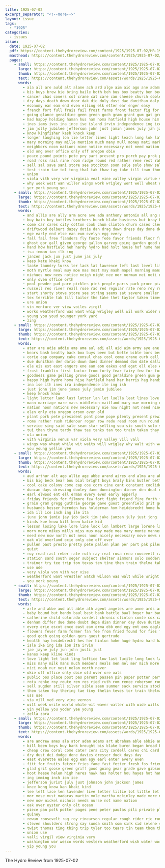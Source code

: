 ```yaml
---
title: 1925-07-02
excerpt_separator: "<!--more-->"
layout: issue
tags:
  - "1925"
categories:
  - issues
issue:
  date: 1925-07-02
  pdf: https://content.thehydroreview.com/content/1925/1925-07-02/HR-1925-07-02.pdf
  masthead: https://content.thehydroreview.com/content/1925/1925-07-02/masthead/HR-1925-07-02.jpg
  pages:
    - small: https://content.thehydroreview.com/content/1925/1925-07-02/small/HR-1925-07-02-01.jpg
      large: https://content.thehydroreview.com/content/1925/1925-07-02/large/HR-1925-07-02-01.jpg
      thumb: https://content.thehydroreview.com/content/1925/1925-07-02/thumbnails/HR-1925-07-02-01.jpg
      text: https://content.thehydroreview.com/assets/words/1925/1925-07-02/HR-1925-07-02-01.txt
      words:
        - ala all are auld alt alane ach ard alge aim aid ago ane adams aurand age addi acres amer able aul ave and ante ana american alec august ater abraham aday agen ary acre aster
        - bis buys brew bie bring baile both beh bus box beatty ben beckham born blue better but basket bok best bureau bethe bears buy bens brown big business been base bible bessie
        - cancer chas coners col crane cat care can cheese church cooler cake came carney cost cee corner chae cousin con common coven come cap carl car cach comes curb city cid christ cad core coor cold cade cant cause custer certain cash
        - dry days death down door dak die duly dust dae dunithan daly dinner day dei daring dues dell deal demand ded dot due daughter der doe
        - economy ean eam end even elling elk etter ear enger easy
        - french fort full frais fail frost farms front factor fig for fortune fine field friends faithful fast few fun froese forty fone friend faint folks forget fore fairy from
        - going glance geraldine geen green goch gram grant gum gat grove given goods goodness good goldie goel glass gee ground game
        - had happy holding haman hus ham homa hatfield high house him how held hope harry has hunt hack home hes hydro hard hands hol harris har hot healer head her hon huge
        - ines iams ives ina ince ise island irvin independence ing ice ike
        - jim jolly jubilee jefferson john just jamin james july jah jan jone jay
        - know kingfisher kash knock keep
        - longer laughing lon lie letter lines light leach long lok late lees lee louise lava lage left lease lin lights learn love like lave let last lord lena land lay leo
        - mary morning may mille mention much many mull money mati mark marriage manner major mexico moan miss mate most made mar mail marble must mean marsha morse more miller merchant music maitland mare matter
        - neighbors noon nations nine notice necessary not need nation nay night new now
        - old ong over office only off oregon obie
        - peace pound points pete pry part present pro porch pay prok providence plant plank pork patent per ping pieper peter point pull pages power paso people plan prewitt paral peoples price park pam push palas patina piano public pastor
        - road ross rail rine room ridge round red rather rene rest rake rinehart ridenour ras roger read roebuck row rome russell regular reasons render real remark run rom
        - sell sal save sani store see stockton soon sule solo show sale salesman side sunday special soler son speaker sawer said second shed saturday sample send she storm shanty scott sports story sallie service sid school stone speak shown selling still states sears sama single subject sewing state shore south sherwood seven stare snay
        - test train tae tol tong thal tak thaw tay take till town thomas tier taken tosi thing trad tow tor them trees too ted thelin thay try trip the then tardy tum than tanks tates thet
        - union
        - viola vith very ver virginia veal vine valley virgin virtue vill
        - why week west wan willer wings work wrigley went well wheat way wil with walter was walt wit wayne washington wise worl white while will want world wat war
        - yer york young you
    - small: https://content.thehydroreview.com/content/1925/1925-07-02/small/HR-1925-07-02-02.jpg
      large: https://content.thehydroreview.com/content/1925/1925-07-02/large/HR-1925-07-02-02.jpg
      thumb: https://content.thehydroreview.com/content/1925/1925-07-02/thumbnails/HR-1925-07-02-02.jpg
      text: https://content.thehydroreview.com/assets/words/1925/1925-07-02/HR-1925-07-02-02.txt
      words:
        - and allis are ally arm acre ave ada anthony antonio all ang armstrong ala ash
        - buy bain boy bottles brothers bunch blake business but bray bounds bey bob ban big body barber braid bee braly best bell better black boys blower bowls boer bros bring
        - come car cares city cotton cook chum clinton churn cases cleopatra case clara cream cruso camm course cal coin care count child can crave chick cattle
        - driftwood delbert dazey dotie dan drag down dress day done dee danger does
        - ege early end else ean eum evelyn egg every
        - fall fail free flanders fly foote fede favor friends floor frances few fine fellow finder from for farmer fancy fresh fun former flakes fath fallen fire fast fer flies
        - ghost gor gall given george gallon garvey going garden good ger grates grain glove
        - hand how hatfield heh hardy hydro had holt house hof hume honie has hart hollis howe handle her human home heal hey
        - isa inman ian ilk ing
        - janzen jack jun just june jas july
        - keep kate khaki know
        - laake laundry lurks ler lack lat lawrence left last level little light large
        - moth myrtle meal muy moe mas most may mash mapel morning mansell mach mala money much mass miss mens mary monroe milk matter man many mich mer more mound
        - niehues new nees notice neigh night nee nor norman nei noti now never noth not need
        - only oven office orth
        - pool powder pad pare pickles pink people paris pack proce piano pritts philbin public purchase parent par per pauls place pees polish por princess pair
        - russell reo river reall rose rad red regular rate reno rey rube rhinehart robinson rich romer roads rent roy
        - start shorty stove store see string seems sat severe smaller soul sale sho sallie suits street salad show sudan sou solid sister sour six saturday salmon styles san south sell small sum such special sad socks scott she shade still soap set
        - tex terrible tak till tailor the take thet taylor taken times thut then thou thing toom ton them trip thao
        - ure union
        - vin venture ver view voiles virgil
        - works weatherford was want whip wrigley well wil work wider week wave war worst will word willing water white wire welfare with why working wool while
        - young you youd younger york yard
        - zing
    - small: https://content.thehydroreview.com/content/1925/1925-07-02/small/HR-1925-07-02-03.jpg
      large: https://content.thehydroreview.com/content/1925/1925-07-02/large/HR-1925-07-02-03.jpg
      thumb: https://content.thehydroreview.com/content/1925/1925-07-02/thumbnails/HR-1925-07-02-03.jpg
      text: https://content.thehydroreview.com/assets/words/1925/1925-07-02/HR-1925-07-02-03.txt
      words:
        - ater are adie addie ams ama aul adi all aid aim army aye ane aud ather ally aman alt ake aller august acre able ave ary and ago
        - bears bash beatty back box buys been but bette bible bors berto born better bridgeport bec bor bea bound bee brown beckham bate bring bethe bus bud brother bro both bureau bone bag buy best ben business big
        - corie cap company cake consul chas cool come crane curb cell can cause cott cody chief cold cling cach custer con car cousin comes cheese church city carney common cooler cant canta clarke cari christ corner cole county cost col
        - due dunithan der dario down dues dinner demand don date dallas dain dust dia data during death duly day door denen delphia divine dow dan days
        - ele eis est east engers ene ean eon eakes end eget ell eles eash ever earl ent ener elk
        - frost franklin first factor from forty fear fairy few for fortune fore face fail fee friend forte french fine forget faint free folks fed field fale fast fort fight fair fite fone front fairbanks
        - goodness game gelling grove goods good geraldine green gum george
        - happy high hydro homa hise hatfield hand har harris hag hands has hunt hes house haye hake hart him hume healer heed hanes how her harry hare hon hard hae hope heart hoe held home hingst had hot
        - ina ise ith ines ira independence ile ing ish
        - just john jim june james july jamin jubilee
        - keep knock know
        - light letter land last latter lan let luella leat lines love lions longer lin lights louise leo leer lees left like lett luck lowing lar less long leslie lord lear
        - mann marriage mare mass middleton maitland mary mae morning miller major moth mail mapes mexico marsh mee may method most much must men miles mate many more milk mow mark mag miss
        - nation noon nations new necessary nie now night not need nine nee notice neighbors nea nat
        - olen only ota oregon orson over old
        - plant pork pete president pont pone pope plenty present prewitt pick profit pee peace points providence park perr pull piano post pam per pro push poy pert pay phi prom price people paso peoples poe porch princess phe pastor power pages pos peter paar plan public pot
        - rome rather rush ridenour roger row rede read room run round russell roberts ras red roebuck remark rail rinehart robe rei reasons regen ravine render roads rine regular ree
        - service sing said sale sean star selling sou sic south solo sach story saturday speaker side sell special show speak sad stockton still sister sao salesman state sport send seal sports save six saly ster speaks sample son sewing she sante sallie scott second sigh shore shanty seven single sermon storm sears sand season soon shown school store see states
        - tui than thyne tardy thaw tee tanks tan too train taken thay tay take then taylor telling tiny trac turn tear them the town tim tow thrall test thing try thy taki tes trees tome
        - ula union
        - vith virginia venus var viola very valley vill vall
        - wings was wheat while wit waits will wrigley why walt with wayne wan world week wil watt wise william white work went walter washington want war west way wee
        - you young yellin yee
    - small: https://content.thehydroreview.com/content/1925/1925-07-02/small/HR-1925-07-02-04.jpg
      large: https://content.thehydroreview.com/content/1925/1925-07-02/large/HR-1925-07-02-04.jpg
      thumb: https://content.thehydroreview.com/content/1925/1925-07-02/thumbnails/HR-1925-07-02-04.jpg
      text: https://content.thehydroreview.com/assets/words/1925/1925-07-02/HR-1925-07-02-04.txt
      words:
        - aud arthur alt ago allie age abbe arand aires and alma are able annie alfalfa all abe ata ane alee ake adelia ave aid
        - bis big beck bear bou bial bright boys braly bins butler better beans bor boss but barrett boy baby beach bill brother bond boyer brown brecht beek barnes best bors base ben body boxer been bert bout
        - cool cake colony come cap coe corn cine cant constant coolidge cina case came clos clinton car can city cope creek coo clemo cause cox camp cream carl cattle
        - duncan days dressing dooley dame dunnington dinner den deal daughter dada dawn davis davidson dion dress duni day dun
        - earl elwood ent ell erman every even early epperly
        - friday friends for filmore few fort fight friend fire forth free foreman fron from field ford frame filling frost folks
        - grain gram gregg guthrie george gave guest greenfield grit good german green
        - husbands hesser herndon has holderman hom heidebrecht home hatfield hill hour huston hold hinton honor henry had hydro hang hot high huge huron howard hardware house her
        - ida ill ice inch ing ile ita
        - june john jamie jay job jack jim jake janzen july just jong
        - kinds koe know kill keen katie kid
        - lesson losing lake lore line look lon lambert large lorene last life low left lok late leona long
        - morn more mikes mills miss mus may made mea mary monte manner many monday meier mer mil men maynard mandel mir mill missouri milligan much most mon morning must menary mcbride meany market
        - need new now north not ness noon nicely necessary nove news night nidiffer nie notice nen
        - oak old overland ocie only obe off over
        - pullen past presto pretty pete pallen plan per part pak piles president proper pec polish pleasure pate polter paper paxton par pay pos pile pauline palm
        - quiet
        - roy read rast reber rate ruth ray real rosa reno roosevelt rae rest rom reason rather rey road red rome
        - station sand south seger subject shelter simmons solo sodders son saran sick season sie simpson still sot scarce stock set sum service sons soon said special she seal sill sugden states sally saturday sam surprise sister sylvester stewart sales school summer stevens stella seat see store sid state suit shidler sun sunday sting salina ser
        - trainer try tee trip ton texas ten tine then train thelma take tia top the thou tea till tak tas thew thing tap them than
        - use ude
        - very viola von vith ver vise
        - weatherford want wrestler watch wilson was walt while wright world wat walks wait wheat woods week with will weeks weit word wan way wife went warkentin write west work windows weak wee watson wish works ware water weather welcome wyatt
        - you york young
    - small: https://content.thehydroreview.com/content/1925/1925-07-02/small/HR-1925-07-02-05.jpg
      large: https://content.thehydroreview.com/content/1925/1925-07-02/large/HR-1925-07-02-05.jpg
      thumb: https://content.thehydroreview.com/content/1925/1925-07-02/thumbnails/HR-1925-07-02-05.jpg
      text: https://content.thehydroreview.com/assets/words/1925/1925-07-02/HR-1925-07-02-05.txt
      words:
        - arle and abbe aud alt able ath agent angeles ane anne ards arora ary all aye ave alas are american august
        - baby bound but bandy baul best bank battle baal boyer bar bang bring bese brands belo brown
        - catherine child colorado cordell chronic clinton comte cox car come choi cheney cash canon caress creek cases carl city call cake channel cost cashier change cling cant can cream content care
        - denham differ due dame doubt depa dian dinner day dove during death date days dress double
        - every erie escot ence east eam erma ebb end egy ent ems eagle
        - flowers fever farm former fan fee from fried found for fies fam flatter felton far falling fow free faye fie fore foot fall first
        - good goch going golden gers guest gertrude
        - health hay heidebrecht hes her hinton hohe huge hydro hard has how halls hea howen had hot hall heine hume home hool half high hoke heart him hag hey
        - isle ike ing ida ion ita irvin
        - jae jayne july jun john justi just
        - kanes keep kline kinds
        - love light let leat ling loftice low last lucile long look large left lime latter like lee lace los
        - miss many milk mans much members meals men mel mer mich more may marry most monday mail man meer mis margaret made million
        - nici noah nur nest nolan north never
        - okie off office only obie old over ore oats
        - public pos place post pas parent passen pin paper potter part pick points plenty pena price paso peak pak ply parker puckett per peace par pope pitzer persons
        - rota renke roy route ren res ried ruth rom renee roberson run
        - sell sugden still silver sible seen summer sack service stockton senna set ster sunday save spanish sota saturday sherwood starts sit season state sang sally star sch say strength springs smith states seven sleeper siege son sale see soon special stock supply stephenson
        - them taken toy thering tae tiny thelin teves tor train thelma ton thie tia tag trom trip than tal tio take the
        - uss use
        - via vill ved very vine vernon
        - witt week write world white wit waver walter with wide wills walle weatherford wil was while war weeks weather way work wey will wan water
        - yin yellow you yoder yee young
        - zella zora
    - small: https://content.thehydroreview.com/content/1925/1925-07-02/small/HR-1925-07-02-06.jpg
      large: https://content.thehydroreview.com/content/1925/1925-07-02/large/HR-1925-07-02-06.jpg
      thumb: https://content.thehydroreview.com/content/1925/1925-07-02/thumbnails/HR-1925-07-02-06.jpg
      text: https://content.thehydroreview.com/assets/words/1925/1925-07-02/HR-1925-07-02-06.txt
      words:
        - are andrew ames ala ator adam adams art abraham able abbie ang age alee asa and all antoni albert
        - bill been boys buy bank brought bis blake buren began bread butler brave branch bracket brody bob burrow better brown blakley blood brand bone best black big both boyer
        - cheap crow coral come cater cera city cordell cares chi card cattle coolidge chick cotton court company crown carhart cad clinton car con cam
        - dry dust dei dodge done davies dresser duck days day
        - east everette eales egg ean egy earl enter every even
        - fitt for fruits fetzer fries fame fast fetter fresh fos friends fore filling full fancy from few first
        - glad grit goose green griff good going gear grade gave gibson goods gray grant goldie geary
        - hoot heese helen high heres hawk has holter hou hayes hot hamilton homa hands hydro harry hickory half had her hall harding haar house home hong hen
        - ing imming inch ion ice
        - jefferson jurist july just johnson john jackson james
        - knee kong know kan khaki kind
        - lee left lace len lavender live letter lillie lot little let line
        - mor mose must madaras martin mole martha mckinley made more merle mona mcnary monroe market madison mash miss mule mens much mary mexico most meal mexican mapel meals
        - new now nickel nichols needs nurse not name nation
        - oak over oyster only olt ocean
        - piece pan polk potter pages pene peter paulas pili private plain princess pack pump pair pat port per purcell pillar prewitt people power potters pape prairie pool
        - quiney
        - rowan roosevelt rag roy rinearson regular rough rider rie run red roberts range rent reno rube rin reins
        - steven shoulders strong say sunda smith som sink sid selene shall story soro she springs son starring sino sugden shirts sunday street station super sister sorrow sales short san stove states stock saturday suits seal shade sale shoe
        - twist thomas ting thing trip tyler too tears tin team thom them toll thi till teed thie tal the table teem taft top texas tell try then tim
        - union use
        - valli virgil view virginia very
        - washington war wesco words western weatherford wish water work week way with waren while writer william wilson will won weather warde want weeks well world wide wie was wells
        - yip young you
---
```


The Hydro Review from 1925-07-02

<!--more-->

